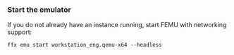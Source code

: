 ### Start the emulator

If you do not already have an instance running, start FEMU with networking
support:

```posix-terminal
ffx emu start workstation_eng.qemu-x64 --headless
```
